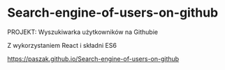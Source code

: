 # Search-engine-of-users-on-github
PROJEKT: Wyszukiwarka użytkowników na Githubie

Z wykorzystaniem React i składni ES6

https://paszak.github.io/Search-engine-of-users-on-github
